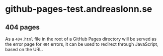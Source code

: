 # github-pages-test.andreaslonn.se

## 404 pages

As a `404.html` file in the root of a GitHub Pages directory will be served as the error page for `404` errors, it can be used to redirect through JavaScript, based on the URL.
